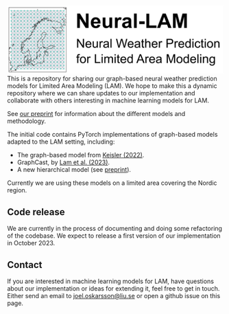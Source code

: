 <img src="figures/neural_lam_header.png" width="700">
This is a repository for sharing our graph-based neural weather prediction models for Limited Area Modeling (LAM).
We hope to make this a dynamic repository where we can share updates to our implementation and collaborate with others interesting in machine learning models for LAM.

See [our preprint](https://arxiv.org/abs/2309.17370 ) for information about the different models and methodology.

The initial code contains PyTorch implementations of graph-based models adapted to the LAM setting, including:

* The graph-based model from [Keisler (2022)](https://arxiv.org/abs/2202.07575).
* GraphCast, by [Lam et al. (2023)](https://arxiv.org/abs/2212.12794).
* A new hierarchical model (see [preprint](https://arxiv.org/abs/2309.17370)).

Currently we are using these models on a limited area covering the Nordic region.

## Code release
We are currently in the process of documenting and doing some refactoring of the codebase.
We expect to release a first version of our implementation in October 2023.

## Contact
If you are interested in machine learning models for LAM, have questions about our implementation or ideas for extending it, feel free to get in touch.
Either send an email to [joel.oskarsson@liu.se](mailto:joel.oskarsson@liu.se) or open a github issue on this page.
